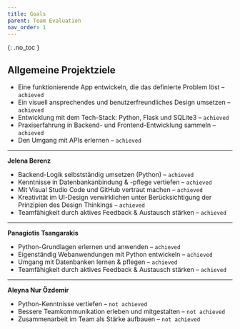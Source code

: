 ```yaml
---
title: Goals
parent: Team Evaluation
nav_order: 1
---
```


{: .no_toc }
## Allgemeine Projektziele

- Eine funktionierende App entwickeln, die das definierte Problem löst – `achieved`    
- Ein visuell ansprechendes und benutzerfreundliches Design umsetzen – `achieved`    
- Entwicklung mit dem Tech-Stack: Python, Flask und SQLite3 – `achieved`   
- Praxiserfahrung in Backend- und Frontend-Entwicklung sammeln – `achieved`  
- Den Umgang mit APIs erlernen – `achieved`  

---

**Jelena Berenz**

- Backend-Logik selbstständig umsetzen (Python) – `achieved`
- Kenntnisse in Datenbankanbindung & -pflege vertiefen – `achieved`
- Mit Visual Studio Code und GitHub vertraut machen – `achieved`
- Kreativität im UI-Design verwirklichen unter Berücksichtigung der Prinzipien des Design Thinkings – `achieved`
- Teamfähigkeit durch aktives Feedback & Austausch stärken – `achieved`
 
---

**Panagiotis Tsangarakis**

- Python-Grundlagen erlernen und anwenden – `achieved`
- Eigenständig Webanwendungen mit Python entwickeln – `achieved`
- Umgang mit Datenbanken lernen & pflegen – `achieved`
- Teamfähigkeit durch aktives Feedback & Austausch stärken – `achieved`
---

**Aleyna Nur Özdemir**

- Python-Kenntnisse vertiefen – `not achieved`
- Bessere Teamkommunikation erleben und mitgestalten – `not achieved`
- Zusammenarbeit im Team als Stärke aufbauen – `not achieved`


